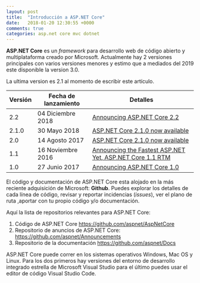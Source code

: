 ```yaml
---
layout: post
title:  "Introducción a ASP.NET Core"
date:   2018-01-20 12:30:55 +0000
comments: true
categories: asp.net core mvc dotnet 
---
```

**ASP\.NET Core** es un *framework* para desarrollo web de código abierto y multiplataforma creado por Microsoft. Actualmente hay 2 versiones principales con varios versiones menores y estimo que a mediados del 2019 este disponible la version 3.0.

La ultima version es 2.1 al momento de escribir este artículo.

Versión | Fecha de lanzamiento|  Detalles
--------| --------------------|-----------
2.2     | 04 Diciembre 2018   |[Announcing ASP.NET Core 2.2](https://blogs.msdn.microsoft.com/webdev/2018/12/04/asp-net-core-2-2-available-today/)
2.1.0   | 30 Mayo 2018   |[ASP.NET Core 2.1.0 now available](https://blogs.msdn.microsoft.com/webdev/2018/05/30/asp-net-core-2-1-0-now-available/)
2.0|14 Agosto 2017  |[ASP.NET Core 2.1.0 now available](https://blogs.msdn.microsoft.com/webdev/2017/08/14/announcing-asp-net-core-2-0/)
1.1|16 Noviembre 2016|[Announcing the Fastest ASP.NET Yet, ASP.NET Core 1.1 RTM](https://blogs.msdn.microsoft.com/webdev/2016/11/16/announcing-asp-net-core-1-1/)
1.0|27 Junio 2017|[Announcing ASP.NET Core 1.0](https://blogs.msdn.microsoft.com/webdev/2016/06/27/announcing-asp-net-core-1-0/)

El código y documentación de ASP.NET Core esta alojado en la más reciente adquisición de Microsoft: **Github**. Puedes explorar los detalles de cada línea de código, revisar y reportar incidencias \(*issues*\), ver el plano de ruta ,aportar con tu propio código y/o documentación.

Aquí la lista de repositorios relevantes para ASP.NET Core:

1. Código de ASP\.NET Core https://github.com/aspnet/AspNetCore
2. Repositorio de anuncios de ASP\.NET Core: https://github.com/aspnet/Announcements
3. Repositorio de la documentación https://github.com/aspnet/Docs

ASP\.NET Core puede correr en los sistemas operativos Windows, Mac OS y Linux. Para los dos primeros hay versiones del entorno de desarrollo integrado estrella de Microsoft Visual Studio para el último puedes usar el editor de código Visual Studio Code.

